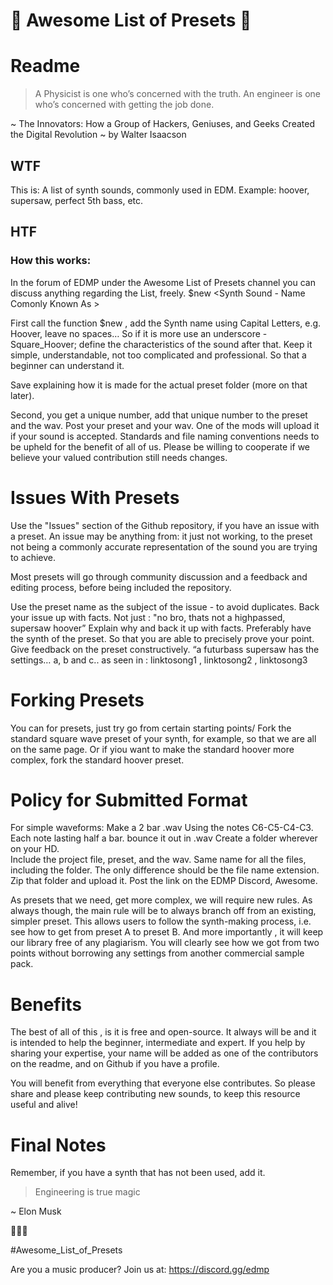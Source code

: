 # 🛫 Awesome List of Presets 🛬
# Readme
> A Physicist is one who’s concerned with the truth.
> An engineer is one who’s concerned with getting the job done.	

~ The Innovators: How a Group of Hackers, Geniuses, and Geeks Created the Digital Revolution
~ by Walter Isaacson
 
## WTF
This is: 
A list of synth sounds, commonly used in EDM. Example: hoover, supersaw, perfect 5th bass, etc.

## HTF
### How this works:
In the forum of EDMP under the Awesome List of Presets channel you can discuss anything regarding the List, freely.
$new <Synth Sound  - Name Comonly Known As > 

First call the function $new , add the Synth name using Capital Letters, e.g. Hoover, leave no spaces… So if it is more use an underscore - Square_Hoover; define the characteristics of the sound after that. Keep it simple, understandable, not too complicated and professional. So that a beginner can understand it. 

Save explaining how it is made for the actual preset folder (more on that later). 

Second, you get a unique number,  add that unique number to the preset and the wav. 
Post your preset and your wav. 
One of the mods will upload it if your sound is accepted. 
Standards and file naming conventions needs to be upheld for the benefit of all of us.
Please be willing to cooperate if we believe your valued contribution still needs changes.

# Issues With Presets
Use the "Issues" section of the Github repository, if you have an issue with a preset.
An issue may be anything from: it just not working, to the preset not being a commonly accurate representation of the sound you are trying to achieve. 

Most presets will go through community discussion and a feedback and editing process, before being included the repository. 

Use the preset name as the subject of the issue - to avoid duplicates. 
Back your issue up with facts.
Not just : "no bro, thats not a highpassed, supersaw hoover”
Explain why and back it up with facts.
Preferably have the synth of the preset.
So that you are able to precisely prove your point. 
Give feedback on the preset constructively.
“a futurbass supersaw has the settings… a, b and c.. as seen in : linktosong1 , linktosong2 , linktosong3

# Forking Presets
You can for presets, just try go from certain starting points/
Fork the standard square wave preset of your synth, for example, so that we are all on the same page.
Or if yiou want to make the standard hoover more complex, fork the standard hoover preset. 

# Policy for Submitted Format
For simple waveforms:
Make a 2 bar .wav
Using the notes C6-C5-C4-C3.
Each note lasting half a bar.
bounce it out in .wav
Create a folder wherever on your HD.  
Include the project file, preset, and the wav. 
Same name for all the files, including the folder. 
The only difference should be the file name extension. 
Zip that folder and upload it. Post the link on the EDMP Discord, Awesome.

As presets that we need, get more complex, we will require new rules. 
As always though, the main rule will be to always branch off from an existing, simpler preset. 
This allows users to follow the synth-making process, i.e. see how to get from preset A to preset B. 
And more importantly , it will keep our library free of any plagiarism.
You will clearly see how we got from two points without borrowing any settings from another commercial sample pack.

# Benefits
The best of all of this , is it is free and open-source. 
It always will be and it is intended to help the beginner, intermediate and expert. 
If you help by sharing your expertise, your name will be added as one of the contributors on the readme, and on Github if you have a profile. 

You will benefit from everything that everyone else contributes. 
So please share and please keep contributing new sounds, to keep this resource useful and alive! 

# Final Notes
Remember, if you have a synth that has not been used, add it. 

> Engineering is true magic

~ Elon Musk

🧙🏼‍♂️

#Awesome_List_of_Presets

Are you a music producer? 
Join us at:
https://discord.gg/edmp
